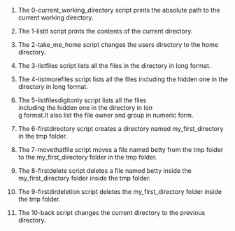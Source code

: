 1. The 0-current_working_directory script prints the absolute path to the current working directory.

2. The 1-listit script prints the contents of the current directory.

3. The 2-take_me_home script changes the users directory to the home directory.

4. The 3-listfiles script lists all the files in the directory in long format.

5. The 4-listmorefiles script lists all the files including the hidden one in the directory in long format.

6. The 5-listfilesdigitonly script lists all the files\
 including the hidden one in the directory in lon\
g format.It also list the file owner and group in numeric form.

7. The 6-firstdirectory script creates a directory named my_first_directory in the tmp folder.

8. The 7-movethatfile script moves a file named betty from the tmp folder to the my_first_directory folder in the tmp folder.

9. The 8-firstdelete script deletes a file named betty inside the my_first_directory folder inside the tmp folder.

10. The 9-firstdirdeletion script deletes the my_first_directory folder inside the tmp folder.

11. The 10-back script changes the current directory to the previous directory.
